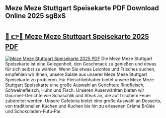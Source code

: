 ## Meze Meze Stuttgart Speisekarte PDF Download Online 2025 sgBxS

# <h2><a href="http://gc9n3sn.nevu.top/?p=Meze+Meze+Stuttgart+Speisekarte">🔗 👉🔴 Meze Meze Stuttgart Speisekarte 2025 PDF</a></h2>

[![Meze Meze Stuttgart Speisekarte 2025 PDF](https://i.imgur.com/dBaPXMq.png)](http://gc9n3sn.nevu.top/?p=Meze+Meze+Stuttgart+Speisekarte)
Die Meze Meze Stuttgart Speisekarte ist eine Gelegenheit, den Geschmack zu genießen und etwas für sich selbst zu wählen. Wenn Sie etwas Leichtes und Frisches suchen, empfehlen wir Ihnen, unsere Salate aus unserer Meze Meze Stuttgart Speisekarte zu probieren. Für Fleischliebhaber bietet unsere Meze Meze Stuttgart Speisekarte eine große Auswahl an Gerichten: Rindfleisch, Schweinefleisch, Huhn und Fisch. Unseren Auserwählten bieten wir Gourmet-Gerichte wie Schaschlik und Steak an, die auf frischem Feuer zubereitet werden. Unsere Cafeteria bietet eine große Auswahl an Desserts, von traditionellen Kuchen und Kuchen bis hin zu erlesenen Crème Brûlée und Schokoladen-Fufu-Pai.
